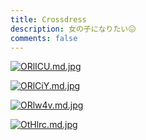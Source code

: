 ```yaml
---
title: Crossdress
description: 女の子になりたい😖
comments: false
---
```


[![ORlICU.md.jpg](https://ooo.0x0.ooo/2024/07/29/ORlICU.md.jpg)](https://img.tg/image/ORlICU)

[![ORlCiY.md.jpg](https://ooo.0x0.ooo/2024/07/29/ORlCiY.md.jpg)](https://img.tg/image/ORlCiY)

[![ORlw4v.md.jpg](https://ooo.0x0.ooo/2024/07/29/ORlw4v.md.jpg)](https://img.tg/image/ORlw4v)

[![OtHlrc.md.jpg](https://ooo.0x0.ooo/2024/08/24/OtHlrc.md.jpg)](https://img.tg/image/OtHlrc)
